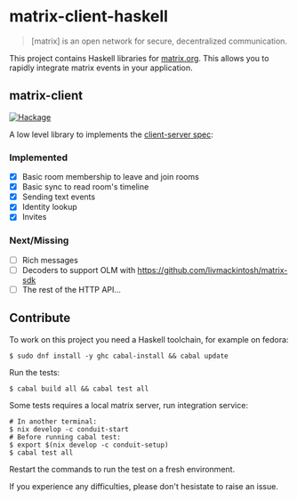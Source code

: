 # matrix-client-haskell

> [matrix] is an open network for secure, decentralized communication.

This project contains Haskell libraries for [matrix.org](https://matrix.org).
This allows you to rapidly integrate matrix events in your application.

## matrix-client

[![Hackage](https://img.shields.io/hackage/v/matrix-client.svg)](https://hackage.haskell.org/package/matrix-client)

A low level library to implements the [client-server spec](https://matrix.org/docs/spec/client_server/latest):

### Implemented

- [x] Basic room membership to leave and join rooms
- [x] Basic sync to read room's timeline
- [x] Sending text events
- [x] Identity lookup
- [x] Invites

### Next/Missing

- [ ] Rich messages
- [ ] Decoders to support OLM with https://github.com/livmackintosh/matrix-sdk
- [ ] The rest of the HTTP API...

## Contribute

To work on this project you need a Haskell toolchain, for example on fedora:

```ShellSession
$ sudo dnf install -y ghc cabal-install && cabal update
```

Run the tests:

```ShellSession
$ cabal build all && cabal test all
```

Some tests requires a local matrix server, run integration service:

```ShellSession
# In another terminal:
$ nix develop -c conduit-start
# Before running cabal test:
$ export $(nix develop -c conduit-setup)
$ cabal test all
```

Restart the commands to run the test on a fresh environment.

If you experience any difficulties, please don't hesistate to raise an issue.
